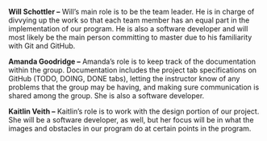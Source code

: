 **Will Schottler –** Will’s main role is to be the team leader. He is in charge of divvying up the work so that each team member has an equal part in the implementation of our program. He is also a software developer and will most likely be the main person committing to master due to his familiarity with Git and GitHub. 

**Amanda Goodridge –** Amanda’s role is to keep track of the documentation within the group. Documentation includes the project tab specifications on GitHub (TODO, DOING, DONE tabs), letting the instructor know of any problems that the group may be having, and making sure communication is shared among the group. She is also a software developer.

**Kaitlin Veith –** Kaitlin’s role is to work with the design portion of our project. She will be a software developer, as well, but her focus will be in what the images and obstacles in our program do at certain points in the program.
